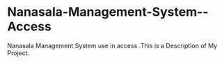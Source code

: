 # Nanasala-Management-System--Access
Nanasala Management System use in access .This is a Description of My Project.
